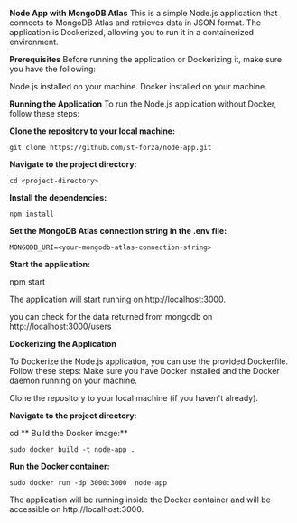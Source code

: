 **Node App with MongoDB Atlas**
This is a simple Node.js application that connects to MongoDB Atlas and retrieves data in JSON format. The application is Dockerized, allowing you to run it in a containerized environment.

**Prerequisites**
Before running the application or Dockerizing it, make sure you have the following:

Node.js installed on your machine.
Docker installed on your machine.

**Running the Application**
To run the Node.js application without Docker, follow these steps:

**Clone the repository to your local machine:**

    git clone https://github.com/st-forza/node-app.git

**Navigate to the project directory:**

    cd <project-directory>

**Install the dependencies:**

    npm install

**Set the MongoDB Atlas connection string in the .env file:**

    MONGODB_URI=<your-mongodb-atlas-connection-string>

**Start the application:**

npm start

The application will start running on http://localhost:3000.

you can check for the data returned from mongodb on http://localhost:3000/users

**Dockerizing the Application**

To Dockerize the Node.js application, you can use the provided Dockerfile. Follow these steps:
Make sure you have Docker installed and the Docker daemon running on your machine.

Clone the repository to your local machine (if you haven't already).

**Navigate to the project directory:**

cd <project-directory>
**
Build the Docker image:**

    sudo docker build -t node-app .

**Run the Docker container:**

    sudo docker run -dp 3000:3000  node-app

The application will be running inside the Docker container and will be accessible on http://localhost:3000.


